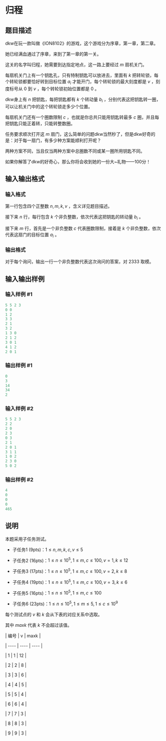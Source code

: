 # 归程

## 题目描述

dkw在玩一款叫做《ION8102》的游戏，这个游戏分为序章，第一章，第二章。

她已经满血通过了序章，来到了第一章的第一关。

这关的名字叫归程，她需要到达指定地点，这一路上要经过 $m$ 扇机关门。

每扇机关门上有一个钥匙孔，只有特制钥匙可以放进去，里面有 $k$ 把转轮锁，每个转轮锁都要恰好转到目标位置 $a_i$ 才能开门，每个转轮锁的最大刻度都是 $v$ ，刻度标号从 $0$ 到 $v$ ，每个转轮锁初始位置都是 $0$ 。

dkw身上有 $n$ 把钥匙，每把钥匙都有 $k$ 个转动量 $b_i$ ，分别代表这把钥匙转一圈，可以让机关门中的这个转轮锁走多少个位置。

每扇机关门还有一个圈数限制 $c$ ，也就是你总共只能用钥匙转最多 $c$ 圈，并且每把钥匙只能正着转，只能转整数圈。

任务要求顺次打开这 $m$ 扇门，这么简单的问题dkw当然秒了，但是dkw好奇的是：对于每一扇门，有多少种方案能顺利打开呢？

两种方案不同，当且仅当两种方案中总圈数不同或某一圈所用钥匙不同。

如果你解答了dkw的好奇心，那么你将会收到她的一份大~礼物——100分！

## 输入输出格式

### 输入格式

第一行包含四个正整数 $n,m,k,v$ ，含义详见题目描述。

接下来 $n$ 行，每行包含 $k$ 个非负整数，依次代表这把钥匙的转动量 $b_i$ 。

接下来 $m$ 行，首先是一个非负整数 $c$ 代表圈数限制，接着是 $k$ 个非负整数，依次代表这扇门的目标位置 $a_i$ 。

### 输出格式

对于每个询问，输出一行一个非负整数代表这次询问的答案，对 $2333$ 取模。

## 输入输出样例

### 输入样例 #1

```cpp
5 5 2 3
0 0 
1 2 
3 3 
2 1 
3 2 
1 3 0 
2 1 2 
3 0 1 
4 1 2 
2 0 1 

```
### 输出样例 #1

```cpp
0
3
14
34
2

```
### 输入样例 #2

```cpp
5 5 2 3
2 2 
2 0 
2 3 
0 3 
2 1 
2 0 1 
3 1 1 
1 0 2 
2 3 0 
5 0 2 

```
### 输出样例 #2

```cpp
4
0
0
0
465

```
## 说明

本题采用子任务测试。

- 子任务1 (9pts)：$1\le n,m,k,c,v\le 5$

- 子任务2 (16pts)：$1\le n\le 10^5,1\le m,c\le 100,v=1,k\le 12$

- 子任务3 (17pts)：$1\le n\le 10^5,1\le m,c\le 100,v=2,k\le 8$

- 子任务4 (19pts)：$1\le n\le 10^5,1\le m,c\le 100,v=3,k\le 6$

- 子任务5 (16pts)：$1\le n\le 10^5,1\le m,c\le 100$

- 子任务6 (23pts)：$1\le n\le 10^5,1\le m\le 5,1\le c\le 10^9$

每个测试点的 $v$ 和 $k$ 会从下表的对应关系中选取。

其中 $maxk$ 代表 $k$ 不会超过该值。

| 编号 | v | maxk |

| ---- | ---- | ---- |

| 1 | 1 | 12 |

| 2 | 2 | 8 |

| 3 | 3 | 6 |

| 4 | 4 | 5 |

| 5 | 5 | 4 |

| 6 | 6 | 4 |

| 7 | 7 | 3 |

| 8 | 8 | 3 |

| 9 | 9 | 3 |

